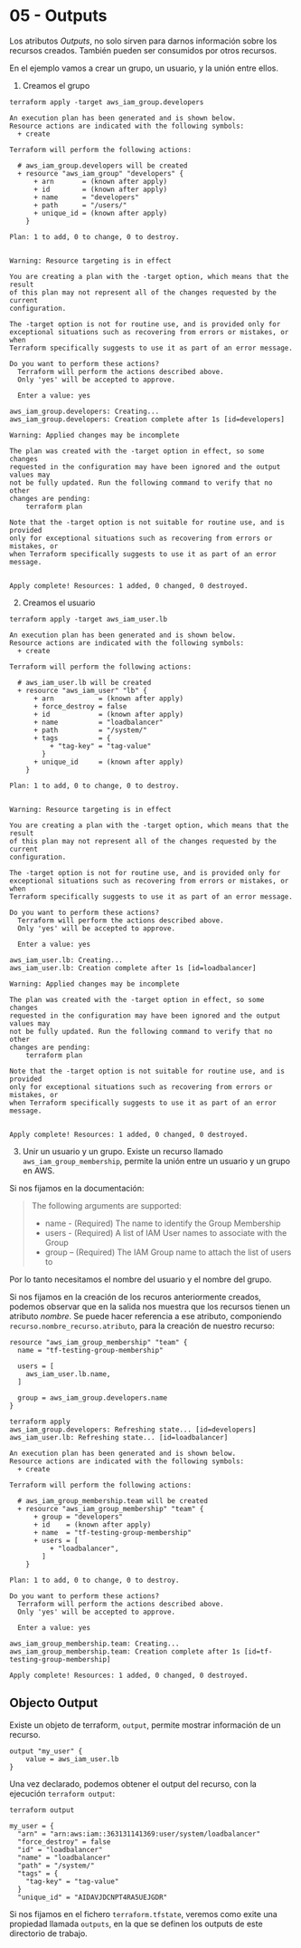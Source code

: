 # 05 - Outputs
Los atributos _Outputs_, no solo sirven para darnos información sobre los recursos creados.
También pueden ser consumidos por otros recursos.

En el ejemplo vamos a crear un grupo, un usuario, y la unión entre ellos.

1. Creamos el grupo
```
terraform apply -target aws_iam_group.developers

An execution plan has been generated and is shown below.
Resource actions are indicated with the following symbols:
  + create

Terraform will perform the following actions:

  # aws_iam_group.developers will be created
  + resource "aws_iam_group" "developers" {
      + arn       = (known after apply)
      + id        = (known after apply)
      + name      = "developers"
      + path      = "/users/"
      + unique_id = (known after apply)
    }

Plan: 1 to add, 0 to change, 0 to destroy.


Warning: Resource targeting is in effect

You are creating a plan with the -target option, which means that the result
of this plan may not represent all of the changes requested by the current
configuration.

The -target option is not for routine use, and is provided only for
exceptional situations such as recovering from errors or mistakes, or when
Terraform specifically suggests to use it as part of an error message.

Do you want to perform these actions?
  Terraform will perform the actions described above.
  Only 'yes' will be accepted to approve.

  Enter a value: yes

aws_iam_group.developers: Creating...
aws_iam_group.developers: Creation complete after 1s [id=developers]

Warning: Applied changes may be incomplete

The plan was created with the -target option in effect, so some changes
requested in the configuration may have been ignored and the output values may
not be fully updated. Run the following command to verify that no other
changes are pending:
    terraform plan

Note that the -target option is not suitable for routine use, and is provided
only for exceptional situations such as recovering from errors or mistakes, or
when Terraform specifically suggests to use it as part of an error message.


Apply complete! Resources: 1 added, 0 changed, 0 destroyed.
```

2. Creamos el usuario
```
terraform apply -target aws_iam_user.lb 

An execution plan has been generated and is shown below.
Resource actions are indicated with the following symbols:
  + create

Terraform will perform the following actions:

  # aws_iam_user.lb will be created
  + resource "aws_iam_user" "lb" {
      + arn           = (known after apply)
      + force_destroy = false
      + id            = (known after apply)
      + name          = "loadbalancer"
      + path          = "/system/"
      + tags          = {
          + "tag-key" = "tag-value"
        }
      + unique_id     = (known after apply)
    }

Plan: 1 to add, 0 to change, 0 to destroy.


Warning: Resource targeting is in effect

You are creating a plan with the -target option, which means that the result
of this plan may not represent all of the changes requested by the current
configuration.

The -target option is not for routine use, and is provided only for
exceptional situations such as recovering from errors or mistakes, or when
Terraform specifically suggests to use it as part of an error message.

Do you want to perform these actions?
  Terraform will perform the actions described above.
  Only 'yes' will be accepted to approve.

  Enter a value: yes

aws_iam_user.lb: Creating...
aws_iam_user.lb: Creation complete after 1s [id=loadbalancer]

Warning: Applied changes may be incomplete

The plan was created with the -target option in effect, so some changes
requested in the configuration may have been ignored and the output values may
not be fully updated. Run the following command to verify that no other
changes are pending:
    terraform plan

Note that the -target option is not suitable for routine use, and is provided
only for exceptional situations such as recovering from errors or mistakes, or
when Terraform specifically suggests to use it as part of an error message.


Apply complete! Resources: 1 added, 0 changed, 0 destroyed.
```

3. Unir un usuario y un grupo. 
Existe un recurso llamado `aws_iam_group_membership`, permite la unión entre un usuario y un grupo en AWS.

Si nos fijamos en la documentación:
> The following arguments are supported:
> - name - (Required) The name to identify the Group Membership
> - users - (Required) A list of IAM User names to associate with the Group
> - group – (Required) The IAM Group name to attach the list of users to

Por lo tanto necesitamos el nombre del usuario y el nombre del grupo.

Si nos fijamos en la creación de los recuros anteriormente creados, podemos observar que en la salida nos muestra que los recursos tienen un atributo _nombre_.
Se puede hacer referencia a ese atributo, componiendo `recurso.nombre_recurso.atributo`, para la creación de nuestro recurso:

```
resource "aws_iam_group_membership" "team" {
  name = "tf-testing-group-membership"

  users = [
    aws_iam_user.lb.name,
  ]

  group = aws_iam_group.developers.name
}
```

```
terraform apply                                  
aws_iam_group.developers: Refreshing state... [id=developers]
aws_iam_user.lb: Refreshing state... [id=loadbalancer]

An execution plan has been generated and is shown below.
Resource actions are indicated with the following symbols:
  + create

Terraform will perform the following actions:

  # aws_iam_group_membership.team will be created
  + resource "aws_iam_group_membership" "team" {
      + group = "developers"
      + id    = (known after apply)
      + name  = "tf-testing-group-membership"
      + users = [
          + "loadbalancer",
        ]
    }

Plan: 1 to add, 0 to change, 0 to destroy.

Do you want to perform these actions?
  Terraform will perform the actions described above.
  Only 'yes' will be accepted to approve.

  Enter a value: yes

aws_iam_group_membership.team: Creating...
aws_iam_group_membership.team: Creation complete after 1s [id=tf-testing-group-membership]

Apply complete! Resources: 1 added, 0 changed, 0 destroyed.
```

## Objecto Output
Existe un objeto de terraform, `output`, permite mostrar información de un recurso.

```
output "my_user" {
    value = aws_iam_user.lb
}
```

Una vez declarado, podemos obtener el output del recurso, con la ejecución `terraform output`:

```
terraform output 

my_user = {
  "arn" = "arn:aws:iam::363131141369:user/system/loadbalancer"
  "force_destroy" = false
  "id" = "loadbalancer"
  "name" = "loadbalancer"
  "path" = "/system/"
  "tags" = {
    "tag-key" = "tag-value"
  }
  "unique_id" = "AIDAVJDCNPT4RA5UEJGDR"
```

Si nos fijamos en el fichero `terraform.tfstate`, veremos como exite una propiedad llamada `outputs`, en la que se definen los outputs de este directorio de trabajo.

